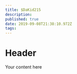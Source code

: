 ```yaml
---
title: $DaKid215
description: 
published: true
date: 2019-09-08T21:38:10.972Z
tags: 
---
```


# Header

Your content here
